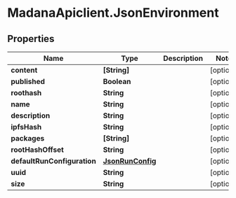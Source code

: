 # MadanaApiclient.JsonEnvironment

## Properties

Name | Type | Description | Notes
------------ | ------------- | ------------- | -------------
**content** | **[String]** |  | [optional] 
**published** | **Boolean** |  | [optional] 
**roothash** | **String** |  | [optional] 
**name** | **String** |  | [optional] 
**description** | **String** |  | [optional] 
**ipfsHash** | **String** |  | [optional] 
**packages** | **[String]** |  | [optional] 
**rootHashOffset** | **String** |  | [optional] 
**defaultRunConfiguration** | [**JsonRunConfig**](JsonRunConfig.md) |  | [optional] 
**uuid** | **String** |  | [optional] 
**size** | **String** |  | [optional] 


